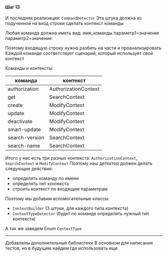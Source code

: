 #### Шаг 13

И последняя реализация: `CommandDetector`
Эта штука должна из подученной на вход строки сделать контекст команды

Любая команда должна иметь вид:
имя_команды параметр1=значение параметр2=значение

Поэтому входящую строку нужно разбить на части и проанализировать
Каждой команде соответствует сценарий, который использует свой контекст

Команды и контексты:

| команда        | контекст             |
|----------------|----------------------|
| authorization  | AuthorizationContext |
| get            | SearchContext        |
| create         | ModifyContext        |
| update         | ModifyContext        |
| deactivate     | ModifyContext        |
| smart-update   | ModifyContext        |
| search-version | SearchContext        |
| search-name    | SearchContext        |

Итого у нас есть три разных контекста: `AuthorizationContext`, `SearchContext` и `ModifyContext`
Поэтому наш детектор должен делать следующие действия:
- определять команду по имени
- определять тип контекста
- строить контекст по входящим параметрам

Поэтому мы добавим вспомогательные классы:
* `ContextBuilder` (3 штуки, для каждого типа контекста)
* `ContextTypeDetector` (будет по команде определять нужный тип контекста)

А так же заведем Enum `ContextType`

---

Добавлены дополнительные библиотеки
В основном для написания тестов, но в будущем найдем где использовать еще
